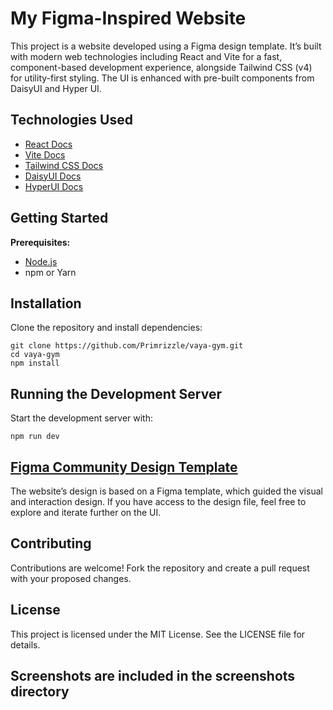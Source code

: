 # **My Figma-Inspired Website**
This project is a website developed using a Figma design template. It’s built with modern web technologies including React and Vite for a fast, component-based development experience, alongside Tailwind CSS (v4) for utility-first styling. The UI is enhanced with pre-built components from DaisyUI and Hyper UI.

## Technologies Used
- [React Docs](https://reactjs.org/docs/getting-started.html)
- [Vite Docs](https://vitejs.dev/guide/)
- [Tailwind CSS Docs](https://tailwindcss.com/docs)
- [DaisyUI Docs](https://daisyui.com/docs/)
- [HyperUI Docs](https://hyperui.dev/)

## Getting Started
**Prerequisites:**
- [Node.js](https://nodejs.org/docs/latest/api/)
- npm or Yarn

## Installation
Clone the repository and install dependencies:
```
git clone https://github.com/Primrizzle/vaya-gym.git
cd vaya-gym
npm install
```
## Running the Development Server
Start the development server with:
```
npm run dev
```

## [Figma Community Design Template](https://www.figma.com/design/QJcuNwTotUxt1NrlVqPgDA/5-Websites-UI-(Community)?node-id=0-1&p=f&t=Wg9bwfJLfczzRGK9-0)
The website’s design is based on a Figma template, which guided the visual and interaction design. If you have access to the design file, feel free to explore and iterate further on the UI.


## Contributing
Contributions are welcome! Fork the repository and create a pull request with your proposed changes.

## License
This project is licensed under the MIT License. See the LICENSE file for details.

## Screenshots are included in the screenshots directory
